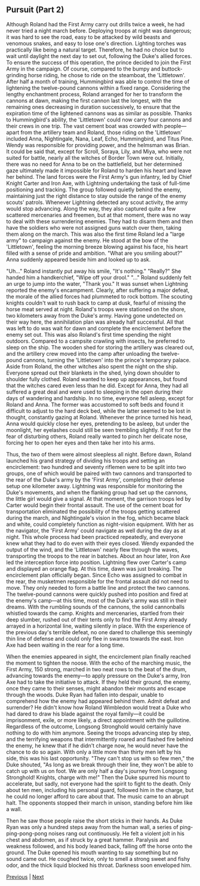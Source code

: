 ## Pursuit (Part 2)
Although Roland had the First Army carry out drills twice a week, he had never tried a night march before.
Deploying troops at night was dangerous; it was hard to see the road, easy to be attacked by wild beasts and venomous snakes, and easy to lose one's direction. Lighting torches was practically like being a natural target. Therefore, he had no choice but to wait until daylight the next day to set out, following the Duke's allied forces.
To ensure the success of this operation, the prince decided to join the First Army in the campaign. Of course, compared to the bumpy and buttock-grinding horse riding, he chose to ride on the steamboat, the 'Littletown'.
After half a month of training, Hummingbird was able to control the time of lightening the twelve-pound cannons within a fixed range. Considering the lengthy enchantment process, Roland arranged for her to transform the cannons at dawn, making the first cannon last the longest, with the remaining ones decreasing in duration successively, to ensure that the expiration time of the lightened cannons was as similar as possible.
Thanks to Hummingbird's ability, the 'Littletown' could now carry four cannons and their crews in one trip. The vast cement boat was crowded with people—apart from the artillery team and Roland, those riding on the 'Littletown' included Anna, Nightingale, Nana, Leaf, Echo, Hummingbird, and Titus Pine. Wendy was responsible for providing power, and the helmsman was Brian.
It could be said that, except for Scroll, Soraya, Lily, and Miya, who were not suited for battle, nearly all the witches of Border Town were out. Initially, there was no need for Anna to be on the battlefield, but her determined gaze ultimately made it impossible for Roland to harden his heart and leave her behind.
The land forces were the First Army's gun infantry, led by Chief Knight Carter and Iron Axe, with Lightning undertaking the task of full-time positioning and tracking. The group followed quietly behind the enemy, maintaining just the right distance to stay outside the range of the enemy scouts' patrols. Whenever Lightning detected any scout activity, the army would stop advancing. Along the way, they also captured quite a few scattered mercenaries and freemen, but at that moment, there was no way to deal with these surrendering enemies. They had to disarm them and then have the soldiers who were not assigned guns watch over them, taking them along on the march.
This was also the first time Roland led a "large army" to campaign against the enemy. He stood at the bow of the 'Littletown', feeling the morning breeze blowing against his face, his heart filled with a sense of pride and ambition.
"What are you smiling about?" Anna suddenly appeared beside him and looked up to ask.

"Uh..." Roland instantly put away his smile, "It's nothing."
"Really?" She handed him a handkerchief, "Wipe off your drool."
"..." Roland suddenly felt an urge to jump into the water, "Thank you."
It was sunset when Lightning reported the enemy's encampment. Clearly, after suffering a major defeat, the morale of the allied forces had plummeted to rock bottom. The scouting knights couldn't wait to rush back to camp at dusk, fearful of missing the horse meat served at night.
Roland's troops were stationed on the shore, two kilometers away from the Duke's army.
Having gone undetected on their way here, the annihilation plan was already half successful.
All that was left to do was wait for dawn and complete the encirclement before the enemy set out.
This was also Roland's first time spending the night outdoors. Compared to a campsite crawling with insects, he preferred to sleep on the ship. The wooden shed for storing the artillery was cleared out, and the artillery crew moved into the camp after unloading the twelve-pound cannons, turning the 'Littletown' into the prince's temporary palace. Aside from Roland, the other witches also spent the night on the ship. Everyone spread out their blankets in the shed, lying down shoulder to shoulder fully clothed.
Roland wanted to keep up appearances, but found that the witches cared even less than he did. Except for Anna, they had all suffered a great deal and were used to sleeping in the open during their days of wandering and hardship. In no time, everyone fell asleep, except for Roland and Anna. The former was accustomed to soft beds and found it difficult to adjust to the hard deck bed, while the latter seemed to be lost in thought, constantly gazing at Roland. Whenever the prince turned his head, Anna would quickly close her eyes, pretending to be asleep, but under the moonlight, her eyelashes could still be seen trembling slightly. If not for the fear of disturbing others, Roland really wanted to pinch her delicate nose, forcing her to open her eyes and then take her into his arms.

Thus, the two of them were almost sleepless all night.
Before dawn, Roland launched his grand strategy of dividing his troops and setting an encirclement: two hundred and seventy riflemen were to be split into two groups, one of which would be paired with two cannons and transported to the rear of the Duke's army by the 'First Army', completing their defense setup one kilometer away. Lightning was responsible for monitoring the Duke's movements, and when the flanking group had set up the cannons, the little girl would give a signal. At that moment, the garrison troops led by Carter would begin their frontal assault.
The use of the cement boat for transportation eliminated the possibility of the troops getting scattered during the march, and Nightingale's vision in the fog, which became black and white, could completely function as night-vision equipment. With her as the navigator, the 'First Army' could navigate as well during the day as at night.
This whole process had been practiced repeatedly, and everyone knew what they had to do even with their eyes closed. Wendy expanded the output of the wind, and the 'Littletown' nearly flew through the waves, transporting the troops to the rear in batches. About an hour later, Iron Axe led the interception force into position. Lightning flew over Carter's camp and displayed an orange flag.
At this time, dawn was just breaking.
The encirclement plan officially began.
Since Echo was assigned to combat in the rear, the musketmen responsible for the frontal assault did not need to move. They only needed to form a battle line and protect the two cannons. The twelve-pound cannons were quickly pushed into position and fired at the enemy's camp—at this time, most of the Duke's army was still in their dreams.
With the rumbling sounds of the cannons, the solid cannonballs whistled towards the camp. Knights and mercenaries, startled from their deep slumber, rushed out of their tents only to find the First Army already arrayed in a horizontal line, waiting silently in place. With the experience of the previous day's terrible defeat, no one dared to challenge this seemingly thin line of defense and could only flee in swarms towards the east.
Iron Axe had been waiting in the rear for a long time.

When the enemies appeared in sight, the encirclement plan finally reached the moment to tighten the noose.
With the echo of the marching music, the First Army, 150 strong, marched in two neat rows to the beat of the drum, advancing towards the enemy—to apply pressure on the Duke's army, Iron Axe had to take the initiative to attack. If they held their ground, the enemy, once they came to their senses, might abandon their mounts and escape through the woods.
Duke Ryan had fallen into despair, unable to comprehend how the enemy had appeared behind them.
Admit defeat and surrender? He didn't know how Roland Wimbledon would treat a Duke who had dared to draw his blade against the royal family—it could be imprisonment, exile, or more likely, a direct appointment with the guillotine. Regardless of the outcome, Longsong Stronghold would certainly have nothing to do with him anymore.
Seeing the troops advancing step by step, and the terrifying weapons that intermittently roared and flashed fire behind the enemy, he knew that if he didn't charge now, he would never have the chance to do so again. With only a little more than thirty men left by his side, this was his last opportunity.
"They can't stop us with so few men," the Duke shouted, "As long as we break through their line, they won't be able to catch up with us on foot. We are only half a day's journey from Longsong Stronghold! Knights, charge with me!"
Then the Duke spurred his mount to accelerate, but sadly, not everyone had the spirit to fight to the death. Only about ten men, including his personal guard, followed him in the charge, but he could no longer afford to care about that.
The music came to an abrupt halt.
The opponents stopped their march in unison, standing before him like a wall.

Then he saw those people raise the short sticks in their hands.
As Duke Ryan was only a hundred steps away from the human wall, a series of ping-ping-pong-pong noises rang out continuously. He felt a violent jolt in his chest and abdomen, as if struck by a great hammer. Paralysis and weakness followed, and his body leaned back, falling off the horse onto the ground.
The Duke opened his mouth wanting to say something but no sound came out. He coughed twice, only to smell a strong sweet and fishy odor, and the thick liquid blocked his throat. Darkness soon enveloped him.



[Previous](CH0117.md) | [Next](CH0119.md)

